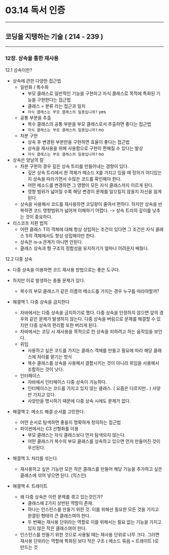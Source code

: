 # 03.14 독서 인증

---
## 코딩을 지탱하는 기술 ( 214 - 239 )

---


### 12장. 상속을 통한 재사용

12.1 상속이란?
- 상속에 관한 다양한 접근법
    - 일반화 / 특수화
        - 부모 클래스로 일반적인 기능을 구현하고 자식 클래스로 목적에 특화된 기능을 구현한다는 접근법
        - 클래스 = 분류 라는 접근과 일치
        - `자식 클래스는 부모 클래스의 일종입니까?` yes
    - 공통 부분을 추출
        - 복수 클래스의 공통 부분을 부모 클래스로서 추출하면 좋다는 접근법
        - `자식 클래스는 부모 클래스의 일종입니까?` no
    - 차분 구현
        - 상속 후 변경된 부분만을 구현하면 효율이 좋다는 접근법
        - 상속을 재사용을 위해 사용함으로 구현이 편해질 수 있다는 발상
        - `자식 클래스는 부모 클래스의 일종입니까?` no
- 상속은 양날의 칼
    - 차분 구현의 경우 깊은 상속 트리를 만들어내는 경향이 있다.
        - 깊은 상속 트리에서 한 객체가 메소드 X를 가지고 있을 때 정의가 어디있는지 상속을 따라가면서 수많은 코드를 확인해야 한다.
        - 어떤 메소드를 변경하면 그 영향이 모든 자식 클래스까지 이르게 된다.
        - 영향 범위가 넓어질 수록 해당 변경이 문제를 일으킬지 않을지 자신을 잃게된다.
    - 상속을 사용해서 코드를 재사용하면 코딩량이 줄여서 편하다. 하지만 상속을 반복하면 코드 영향범위가 넓어져 이해하기 어렵다. -> 상속 트리의 깊이를 낮추는 것이 중요하다.
- 리스코프 치환 법칙
    - 어떤 클래스 T의 객체에 대해 항상 성립하는 조건이 있다면 그 조건은 자식 클래스 S의 객체에서도 항상 성립해야만 한다.
    - 상속은 is-a 관계가 아니면 안된다.
    - 클래스 상속과 형 구조의 정합성을 유지하기가 얼마나 어려운지 배웠다.

12.2 다중 상속

- 다중 상속을 이용하면 코드 재사용 방법으로는 좋은 도구다. 
- 하지만 이로 발생하는 충돌 문제가 있다.
    - 복수의 부모 클래스가 같은 이름의 메소드를 가지는 경우 누구를 따라야할까?
- 해결책 1. 다중 상속을 금지한다
    - 자바에서는 다중 상속을 금지하기로 했다. 다중 상속을 인정하지 않으면 앞의 경우와 같은 문제가 발생하지 않는다. 다중 상속을 버림으로 문제를 해결할 수 있지만 다중 상속의 편리함 또한 버리게 된다.
    - 자바에서는 코딩 시 재사용을 목적으로 한 상속을 피하려고 하는 움직임을 보인다.
    - 위임
        - 사용하고 싶은 코드를 가지는 클래스 객체를 만들고 필요에 따라 해당 클래스에 처리를 맡기는 방식
        - 복수 클래스를 상속을 사용해서 결합시키는 것이 아니라 위임을 사용해서 조합하는 것이 낫다.
    - 인터페이스
        - 자바에서 인터페이스 다중 상속이 가능하다.
        - 인터페이스는 코드를 가지고 있지 않는 클래스. ( 요즘은 다르지만.. ) 사양만 가지고 있다.
        - 사양만을 명시하기 때문에 다중 상속 시에도 문제가 없다.

- 해결책 2. 메소드 해결 순서를 고민한다.
    - 어떤 순서로 탐색하면 좋을지 명확하게 정의하는 접근법
    - 파이썬에서는 C3 선형화를 이용
        - 부모 클래스는 자식 클래스보다 먼저 탐색되지 않는다.
        - 어떤 클래스가 복수의 부모 클래스를 상속하고 있으면 먼저 만들어진 것이 우선된다.

- 해결책 3. 처리를 섞는다.
    - 재사용하고 싶은 기능만 모은 작은 클래스를 만들어 해당 기능을 추가하고 싶은 클래스에 섞어 넣으면 된다. (믹스인)
- 해결책 4. 트레이트
    - 왜 다중 상속은 이런 문제를 겪고 있는것인가?
        - 클래스에 2가지 상반된 역할이 존재. 
        - 하나는 인스턴스를 만들기 위한 것. 이를 위해선 필요한 모든 것을 가지고 완결된 형태의 큰 클래스여야 한다.
        - 두 번째는 재사용 단위라는 역할로 이를 위해서는 필요 없는 기능을 가지고 있지 않은 작은 클래스여야 한다.
    - 인스턴스를 만들기 위한 것으로 사용될 때는 재사용 단위로 너무 크다. 그러면 재사용 단위라는 역할에 특화된 보다 작은 구조 ( 메소드 묶음 = 트레이트 )로 만드는 것
